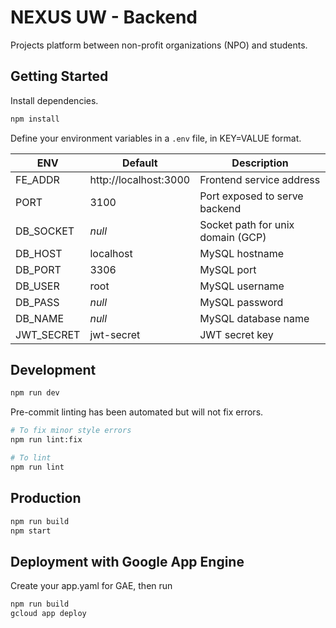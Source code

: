 # NEXUS UW - Backend

Projects platform between non-profit organizations (NPO) and students.

## Getting Started
Install dependencies.
```sh
npm install
```

Define your environment variables in a `.env` file, in KEY=VALUE format.

| ENV | Default | Description |
| --- | ------- | ----------- |
| FE_ADDR | http://localhost:3000 | Frontend service address |
| PORT | 3100 | Port exposed to serve backend |
| DB_SOCKET | _null_ | Socket path for unix domain (GCP) |
| DB_HOST | localhost | MySQL hostname |
| DB_PORT | 3306 | MySQL port |
| DB_USER | root | MySQL username |
| DB_PASS | _null_ | MySQL password |
| DB_NAME | _null_ | MySQL database name |
| JWT_SECRET | jwt-secret | JWT secret key |

## Development
```sh
npm run dev
```

Pre-commit linting has been automated but will not fix errors.
```sh
# To fix minor style errors
npm run lint:fix

# To lint
npm run lint
```

## Production
```sh
npm run build
npm start
```

## Deployment with Google App Engine
Create your app.yaml for GAE, then run
```sh
npm run build
gcloud app deploy
```
